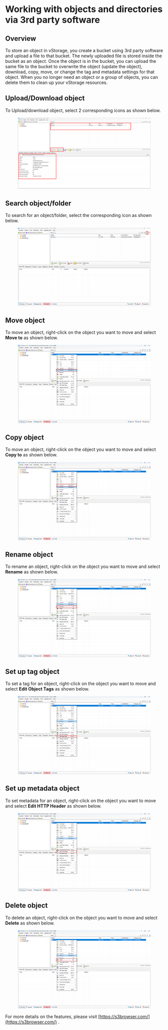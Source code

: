 # Working with objects and directories via 3rd party software

## Overview <a href="#tong-quan" id="tong-quan"></a>

To store an object in vStorage, you create a bucket using 3rd party software and upload a file to that bucket. The newly uploaded file is stored inside the bucket as an object. Once the object is in the bucket, you can upload the same file to the bucket to overwrite the object (update the object), download, copy, move, or change the tag and metadata settings for that object. When you no longer need an object or a group of objects, you can delete them to clean up your vStorage resources.

## Upload/Download object <a href="#upload-download-object" id="upload-download-object"></a>

To Upload/download object, select 2 corresponding icons as shown below.

<figure><img src="../../../../../.gitbook/assets/image (11) (1) (1).png" alt=""><figcaption></figcaption></figure>

## Search object/folder <a href="#tim-kiem-object-folder" id="tim-kiem-object-folder"></a>

To search for an object/folder, select the corresponding icon as shown below.

<figure><img src="../../../../../.gitbook/assets/image (12) (1) (1).png" alt=""><figcaption></figcaption></figure>

## Move object <a href="#di-chuyen-object" id="di-chuyen-object"></a>

To move an object, right-click on the object you want to move and select **Move to** as shown below.

<figure><img src="../../../../../.gitbook/assets/image (13) (1) (1).png" alt=""><figcaption></figcaption></figure>

## Copy object <a href="#sao-chep-object" id="sao-chep-object"></a>

To move an object, right-click on the object you want to move and select **Copy to** as shown below.

<figure><img src="../../../../../.gitbook/assets/image (14) (1) (1).png" alt=""><figcaption></figcaption></figure>

## Rename object <a href="#doi-ten-object" id="doi-ten-object"></a>

To rename an object, right-click on the object you want to move and select **Rename** as shown below.

<figure><img src="../../../../../.gitbook/assets/image (15) (1) (1).png" alt=""><figcaption></figcaption></figure>

## Set up tag object <a href="#thiet-lap-tag-object" id="thiet-lap-tag-object"></a>

To set a tag for an object, right-click on the object you want to move and select **Edit Object Tags** as shown below.

<figure><img src="../../../../../.gitbook/assets/image (19) (1) (1).png" alt=""><figcaption></figcaption></figure>

## Set up metadata object <a href="#thiet-lap-metadata-object" id="thiet-lap-metadata-object"></a>

To set metadata for an object, right-click on the object you want to move and select **Edit HTTP Header** as shown below.

<figure><img src="../../../../../.gitbook/assets/image (20) (1) (1).png" alt=""><figcaption></figcaption></figure>

## Delete object <a href="#xoa-object" id="xoa-object"></a>

To delete an object, right-click on the object you want to move and select **Delete** as shown below.

<figure><img src="../../../../../.gitbook/assets/image (21) (1) (1).png" alt=""><figcaption></figcaption></figure>

For more details on the features, please visit [https://s3browser.com/](https://s3browser.com/) .
